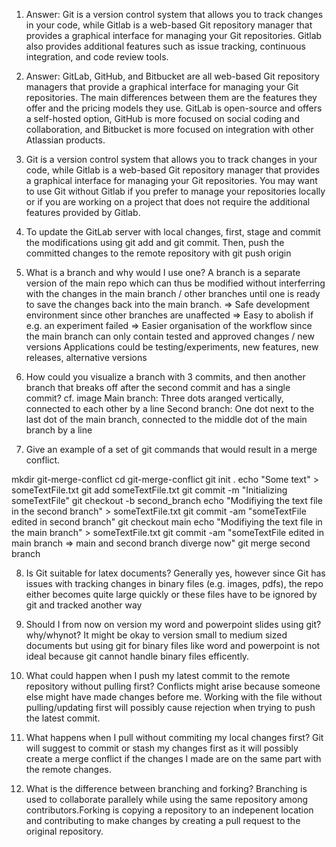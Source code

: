 
1. Answer: Git is a version control system that allows you to track changes in your code, while Gitlab is a web-based Git repository manager that provides a graphical interface for managing your Git repositories. Gitlab also provides additional features such as issue tracking, continuous integration, and code review tools.

2. Answer: GitLab, GitHub, and Bitbucket are all web-based Git repository managers that provide a graphical interface for managing your Git repositories. The main differences between them are the features they offer and the pricing models they use. GitLab is open-source and offers a self-hosted option, GitHub is more focused on social coding and collaboration, and Bitbucket is more focused on integration with other Atlassian products.

3. Git is a version control system that allows you to track changes in your code, while Gitlab is a web-based Git repository manager that provides a graphical interface for managing your Git repositories. You may want to use Git without Gitlab if you prefer to manage your repositories locally or if you are working on a project that does not require the additional features provided by Gitlab.

4. To update the GitLab server with local changes, first, stage and commit the modifications using git add and git commit. Then, push the committed changes to the remote repository with git push origin <branch-name>

5. What is a branch and why would I use one?
A branch is a separate version of the main repo which can thus be modified without interferring with the changes in the main branch / other branches until one is ready to save the changes back into the main branch. 
=> Safe development environment since other branches are unaffected
=> Easy to abolish if e.g. an experiment failed
=> Easier organisation of the workflow since the main branch can only contain tested and approved changes / new versions
Applications could be testing/experiments, new features, new releases, alternative versions

6. How could you visualize a branch with 3 commits, and then another branch that breaks off after the second commit and has a single commit?
cf. image
Main branch: Three dots aranged vertically, connected to each other by a line
Second branch: One dot next to the last dot of the main branch, connected to the middle dot of the main branch by a line

7. Give an example of a set of git commands that would result in a merge conflict.

mkdir git-merge-conflict
cd git-merge-conflict
git init .
echo "Some text" > someTextFile.txt
git add someTextFile.txt
git commit -m "Initializing someTextFile"
git checkout -b second_branch
echo "Modifiying the text file in the second branch" > someTextFile.txt
git commit -am "someTextFile edited in second branch"
git checkout main
echo "Modifiying the text file in the main branch" > someTextFile.txt
git commit -am "someTextFile edited in main branch => main and second branch diverge now"
git merge second branch

8. Is Git suitable for latex documents?
Generally yes, however since Git has issues with tracking changes in binary files (e.g. images, pdfs), the repo either becomes quite large quickly or these files have to be ignored by git and tracked another way

9. Should I from now on version my word and powerpoint slides using git? why/whynot?
It might be okay to version small to medium sized documents but using git for binary files like word and powerpoint is not ideal because git cannot handle binary files efficently.

10. What could happen when I push my latest commit to the remote repository without pulling first?
Conflicts might arise because someone else might have made changes before me. Working with the file without pulling/updating first will possibly cause rejection when trying to push the latest commit.

11. What happens when I pull without commiting my local changes first?
Git will suggest to commit or stash my changes first as it will possibly create a merge conflict if the changes I made are on the same part with the remote changes.

12. What is the difference between branching and forking?
Branching is used to collaborate parallely while using the same repository among contributors.Forking is copying a repository to an indepenent location and contributing to make changes by creating a pull request to the original repository.

